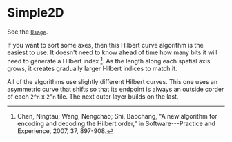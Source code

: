 # Simple2D

See the [`Usage`](https://computingkitchen.com/BijectiveHilbert.jl/stable/usage/).

If you want to sort some axes, then this Hilbert curve algorithm is the easiest to use. It doesn't need to know ahead of time how many bits it will need to generate a Hilbert index [^1]. As the length along each spatial axis grows, it creates gradually larger Hilbert indices to match it.

All of the algorithms use slightly different Hilbert curves. This one uses an asymmetric curve that shifts so that its endpoint is always an outside corder of each ``2^n`` x ``2^n`` tile. The next outer layer builds on the last.

[^1]: Chen, Ningtau; Wang, Nengchao; Shi, Baochang, "A new algorithm for encoding and decoding the Hilbert order," in Software---Practice and Experience, 2007, 37, 897-908.
